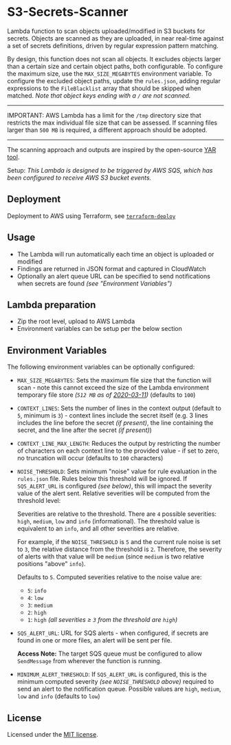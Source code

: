 # S3-Secrets-Scanner

Lambda function to scan objects uploaded/modified in S3 buckets for secrets. Objects are scanned as they are uploaded, in near real-time against a set of secrets definitions, driven by regular expression pattern matching.

By design, this function does not scan all objects. It excludes objects larger than a certain size and certain object paths, both configurable. To configure the maximum size, use the `MAX_SIZE_MEGABYTES` environment variable. To configure the excluded object paths, update the `rules.json`, adding regular expressions to the `FileBlacklist` array that should be skipped when matched. _Note that object keys ending with a `/` are not scanned._

---

IMPORTANT: AWS Lambda has a limit for the `/tmp` directory size that restricts the max individual file size that can be assessed. If scanning files larger than `500 MB` is required, a different approach should be adopted.

---

The scanning approach and outputs are inspired by the open-source [YAR tool](https://github.com/Furduhlutur/yar).

Setup: _This Lambda is designed to be triggered by AWS SQS, which has been configured to receive AWS S3 bucket events._

## Deployment

Deployment to AWS using Terraform, see [`terraform-deploy`](./terraform-deploy/README.md)

## Usage

- The Lambda will run automatically each time an object is uploaded or modified
- Findings are returned in JSON format and captured in CloudWatch
- Optionally an alert queue URL can be specified to send notifications when secrets are found _(see "Environment Variables")_

## Lambda preparation

- Zip the root level, upload to AWS Lambda
- Environment variables can be setup per the below section

## Environment Variables

The following environment variables can be optionally configured:

- `MAX_SIZE_MEGABYTES`: Sets the maximum file size that the function will scan - note this cannot exceed the size of the Lambda environment temporary file store _(`512 MB` as of [2020-03-11](https://docs.aws.amazon.com/lambda/latest/dg/gettingstarted-limits.html))_ (defaults to `100`)
- `CONTEXT_LINES`: Sets the number of lines in the context output (default to `5`, minimum is `3`) - context lines include the secret itself (e.g. 3 lines includes the line before the secret _(if present)_, the line containing the secret, and the line after the secret _(if present)_)
- `CONTEXT_LINE_MAX_LENGTH`: Reduces the output by restricting the number of characters on each context line to the provided value - if set to zero, no truncation will occur (defaults to `100` characters)
- `NOISE_THRESHOLD`: Sets minimum "noise" value for rule evaluation in the `rules.json` file. Rules below this threshold will be ignored. If `SQS_ALERT_URL` is configured _(see below)_, this will impact the severity value of the alert sent. Relative severities will be computed from the threshold level:

  Severities are relative to the threshold. There are `4` possible severities: `high`, `medium`, `low` and `info` (informational). The threshold value is equivalent to an `info`, and all other severities are relative.

  For example, if the `NOISE_THRESHOLD` is `5` and the current rule noise is set to `3`, the relative distance from the threshold is `2`. Therefore, the severity of alerts with that value will be `medium` (since `medium` is two relative positions "above" `info`).

  Defaults to `5`. Computed severities relative to the noise value are:

  - `5`: `info`
  - `4`: `low`
  - `3`: `medium`
  - `2`: `high`
  - `1`: `high` _(all severities ≥ `3` from the threshold are `high`)_

- `SQS_ALERT_URL`: URL for SQS alerts - when configured, if secrets are found in one or more files, an alert will be sent per file.

  **Access Note:** The target SQS queue must be configured to allow `SendMessage` from wherever the function is running.

- `MINIMUM_ALERT_THRESHOLD`: If `SQS_ALERT_URL` is configured, this is the minimum computed severity _(see `NOISE_THRESHOLD` above)_ required to send an alert to the notification queue. Possible values are `high`, `medium`, `low` and `info` (defaults to `low`)

## License

Licensed under the [MIT license](./LICENSE.txt).
